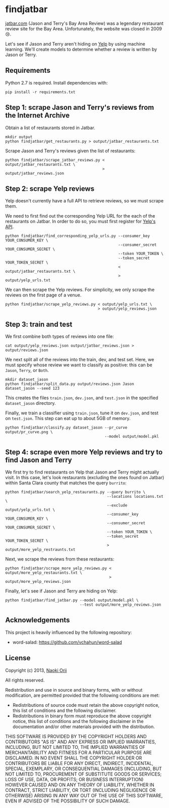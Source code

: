 # findjatbar

[jatbar.com](http://www.jatbar.com/) (Jason and Terry's Bay Area Review)
was a legendary restaurant review site for the Bay Area.
Unfortunately, the website was closed in 2009 :cry:.

Let's see if Jason and Terry aren't hiding on [Yelp](http://www.yelp.com/)
by using machine learning.
We'll create models to determine whether a review is written by Jason or Terry.

## Requirements

Python 2.7 is required. Install dependencies with:

    pip install -r requirements.txt

## Step 1: scrape Jason and Terry's reviews from the Internet Archive

Obtain a list of restaurants stored in Jatbar.

    mkdir output
    python findjatbar/get_restaurants.py > output/jatbar_restaurants.txt

Scrape Jason and Terry's reviews given the list of restaurants:

    python findjatbar/scrape_jatbar_reviews.py < output/jatbar_restaurants.txt \
                                               > output/jatbar_reviews.json


## Step 2: scrape Yelp reviews

Yelp doesn't currently have a full API to retrieve reviews, so we must scrape them.

We need to first find out the corresponding Yelp URL for the each of the restaurants on Jatbar.
In order to do so, you must first register for
[Yelp's API](http://www.yelp.com/developers/getting_started).

    python findjatbar/find_corresponding_yelp_urls.py --consumer_key YOUR_CONSUMER_KEY \
                                                      --consumer_secret YOUR_CONSUMER_SECRET \
                                                      --token YOUR_TOKEN \
                                                      --token_secret YOUR_TOKEN_SECRET \
                                                      < output/jatbar_restaurants.txt \
                                                      > output/yelp_urls.txt

We can then scrape the Yelp reviews.
For simplicity, we only scrape the reviews on the first page of a venue.

    python findjatbar/scrape_yelp_reviews.py < output/yelp_urls.txt \
                                             > output/yelp_reviews.json

## Step 3: train and test

We first combine both types of reviews into one file:

    cat output/yelp_reviews.json output/jatbar_reviews.json > output/reviews.json

We next split all of the reviews into the train, dev, and test set.
Here, we must specify whose review we want to classify as positive:
this can be `Jason`, `Terry`, or `Both`.

    mkdir dataset_jason
    python findjatbar/split_data.py output/reviews.json Jason dataset_jason --seed 123

This creates the files `train.json`, `dev.json`, and `test.json`
in the specified `dataset_jason` directory.

Finally, we train a classifier using `train.json`, tune it on `dev.json`,
and test on `test.json`.
This step can eat up to about 5GB of memory.

    python findjatbar/classify.py dataset_jason --pr_curve output/pr_curve.png \
                                                --model output/model.pkl

## Step 4: scrape even more Yelp reviews and try to find Jason and Terry

We first try to find restaurants on Yelp that Jason and Terry might actually visit.
In this case, let's look restaurants (excluding the ones found on Jatbar)
within Santa Clara county that matches the query `burrito`:

    python findjatbar/search_yelp_restaurants.py --query burrito \
                                                 --locations locations.txt \
                                                 --exclude output/yelp_urls.txt \
                                                 --consumer_key YOUR_CONSUMER_KEY \
                                                 --consumer_secret YOUR_CONSUMER_SECRET \
                                                 --token YOUR_TOKEN \
                                                 --token_secret YOUR_TOKEN_SECRET \
                                                 > output/more_yelp_restraunts.txt

Next, we scrape the reviews from these restaurants:

    python findjatbar/scrape_more_yelp_reviews.py < output/more_yelp_restaurants.txt \
                                                  > output/more_yelp_reviews.json

Finally, let's see if Jason and Terry are hiding on Yelp:

    python findjatbar/find_jatbar.py --model output/model.pkl \
                                     --test output/more_yelp_reviews.json


## Acknowledgements

This project is heavily influenced by the following repository:

* word-salad: https://github.com/vchahun/word-salad

## License

Copyright (c) 2013, [Naoki Orii](http://www.cs.cmu.edu/~norii/)

All rights reserved.

Redistribution and use in source and binary forms, with or without modification, are permitted provided that the following conditions are met:

- Redistributions of source code must retain the above copyright notice, this list of conditions and the following disclaimer.
- Redistributions in binary form must reproduce the above copyright notice, this list of conditions and the following disclaimer in the documentation and/or other materials provided with the distribution.

THIS SOFTWARE IS PROVIDED BY THE COPYRIGHT HOLDERS AND CONTRIBUTORS "AS IS" AND ANY EXPRESS OR IMPLIED WARRANTIES, INCLUDING, BUT NOT LIMITED TO, THE IMPLIED WARRANTIES OF MERCHANTABILITY AND FITNESS FOR A PARTICULAR PURPOSE ARE DISCLAIMED. IN NO EVENT SHALL THE COPYRIGHT HOLDER OR CONTRIBUTORS BE LIABLE FOR ANY DIRECT, INDIRECT, INCIDENTAL, SPECIAL, EXEMPLARY, OR CONSEQUENTIAL DAMAGES (INCLUDING, BUT NOT LIMITED TO, PROCUREMENT OF SUBSTITUTE GOODS OR SERVICES; LOSS OF USE, DATA, OR PROFITS; OR BUSINESS INTERRUPTION) HOWEVER CAUSED AND ON ANY THEORY OF LIABILITY, WHETHER IN CONTRACT, STRICT LIABILITY, OR TORT (INCLUDING NEGLIGENCE OR OTHERWISE) ARISING IN ANY WAY OUT OF THE USE OF THIS SOFTWARE, EVEN IF ADVISED OF THE POSSIBILITY OF SUCH DAMAGE.

